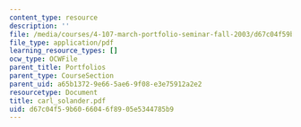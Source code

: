 ```yaml
---
content_type: resource
description: ''
file: /media/courses/4-107-march-portfolio-seminar-fall-2003/d67c04f59b6066046f8905e5344785b9_carl_solander.pdf
file_type: application/pdf
learning_resource_types: []
ocw_type: OCWFile
parent_title: Portfolios
parent_type: CourseSection
parent_uid: a65b1372-9e66-5ae6-9f08-e3e75912a2e2
resourcetype: Document
title: carl_solander.pdf
uid: d67c04f5-9b60-6604-6f89-05e5344785b9
---
```

